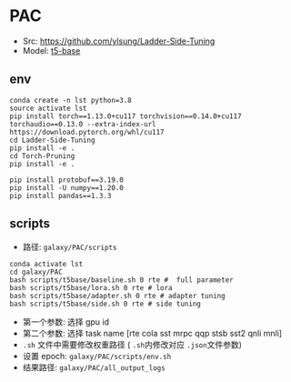 # PAC

- Src: https://github.com/ylsung/Ladder-Side-Tuning
- Model: [t5-base](https://huggingface.co/google-t5/t5-base/tree/main)

## env

```shell
conda create -n lst python=3.8
source activate lst
pip install torch==1.13.0+cu117 torchvision==0.14.0+cu117 torchaudio==0.13.0 --extra-index-url https://download.pytorch.org/whl/cu117
cd Ladder-Side-Tuning
pip install -e .
cd Torch-Pruning
pip install -e .

pip install protobuf==3.19.0
pip install -U numpy==1.20.0
pip install pandas==1.3.3
```

## scripts

- 路径: `galaxy/PAC/scripts`

```shell
conda activate lst
cd galaxy/PAC
bash scripts/t5base/baseline.sh 0 rte #  full parameter
bash scripts/t5base/lora.sh 0 rte # lora
bash scripts/t5base/adapter.sh 0 rte # adapter tuning
bash scripts/t5base/side.sh 0 rte # side tuning
```

- 第一个参数: 选择 gpu id
- 第二个参数: 选择 task name [rte cola sst mrpc qqp stsb sst2 qnli mnli]
- `.sh` 文件中需要修改权重路径 ( `.sh`内修改对应 `.json`文件参数)
- 设置 epoch: `galaxy/PAC/scripts/env.sh`
- 结果路径: `galaxy/PAC/all_output_logs`
